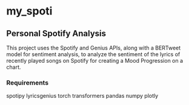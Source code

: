 # my_spoti

## Personal Spotify Analysis 
This project uses the Spotify and Genius APIs, along with a BERTweet model for sentiment analysis, to analyze the sentiment of the lyrics of recently played songs on Spotify for creating a Mood Progression on a chart. 

### Requirements
spotipy
lyricsgenius
torch
transformers
pandas
numpy
plotly
